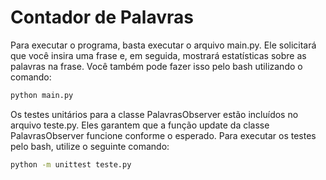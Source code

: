 # Contador de Palavras
Para executar o programa, basta executar o arquivo main.py. Ele solicitará que você insira uma frase e, em seguida, mostrará estatísticas sobre as palavras na frase.
Você também pode fazer isso pelo bash utilizando o comando: 
```bash
python main.py
```
Os testes unitários para a classe PalavrasObserver estão incluídos no arquivo teste.py. Eles garantem que a função update da classe PalavrasObserver funcione conforme o esperado.
Para executar os testes pelo bash, utilize o seguinte comando: 
```bash
python -m unittest teste.py
```
